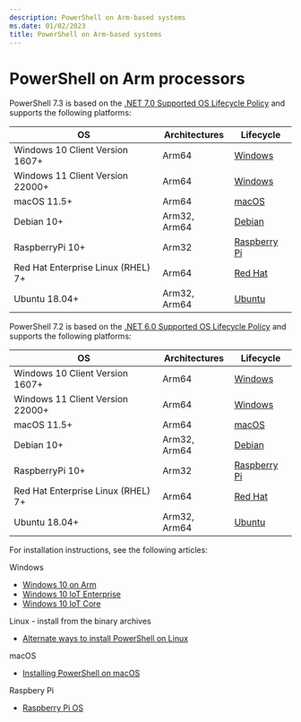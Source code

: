 ```yaml
---
description: PowerShell on Arm-based systems
ms.date: 01/02/2023
title: PowerShell on Arm-based systems
---
```


# PowerShell on Arm processors

PowerShell 7.3 is based on the [.NET 7.0 Supported OS Lifecycle Policy][net70os] and supports the
following platforms:

|                 OS                 | Architectures |           Lifecycle           |
| ---------------------------------- | ------------- | ----------------------------- |
| Windows 10 Client Version 1607+    | Arm64         | [Windows][Windows-lifecycle]  |
| Windows 11 Client Version 22000+   | Arm64         | [Windows][Windows-lifecycle]  |
| macOS 11.5+                        | Arm64         | [macOS][macOS-lifecycle]      |
| Debian 10+                         | Arm32, Arm64  | [Debian][Debian-lifecycle]    |
| RaspberryPi 10+                    | Arm32         | [Raspberry Pi][rpi-lifecycle] |
| Red Hat Enterprise Linux (RHEL) 7+ | Arm64         | [Red Hat][RHEL-lifecycle]     |
| Ubuntu 18.04+                      | Arm32, Arm64  | [Ubuntu][Ubuntu-lifecycle]    |

PowerShell 7.2 is based on the [.NET 6.0 Supported OS Lifecycle Policy][net60os] and supports the
following platforms:

|                 OS                 | Architectures |           Lifecycle           |
| ---------------------------------- | ------------- | ----------------------------- |
| Windows 10 Client Version 1607+    | Arm64         | [Windows][Windows-lifecycle]  |
| Windows 11 Client Version 22000+   | Arm64         | [Windows][Windows-lifecycle]  |
| macOS 11.5+                        | Arm64         | [macOS][macOS-lifecycle]      |
| Debian 10+                         | Arm32, Arm64  | [Debian][Debian-lifecycle]    |
| RaspberryPi 10+                    | Arm32         | [Raspberry Pi][rpi-lifecycle] |
| Red Hat Enterprise Linux (RHEL) 7+ | Arm64         | [Red Hat][RHEL-lifecycle]     |
| Ubuntu 18.04+                      | Arm32, Arm64  | [Ubuntu][Ubuntu-lifecycle]    |

For installation instructions, see the following articles:

Windows

- [Windows 10 on Arm](installing-powershell-on-windows.md#installing-the-zip-package)
- [Windows 10 IoT Enterprise](installing-powershell-on-windows.md#deploying-on-windows-10-iot-enterprise)
- [Windows 10 IoT Core](installing-powershell-on-windows.md#deploying-on-windows-10-iot-core)

Linux - install from the binary archives

- [Alternate ways to install PowerShell on Linux](install-other-linux.md#binary-archives)

macOS

- [Installing PowerShell on macOS](installing-powershell-on-macos.md)

Raspbery Pi

- [Raspberry Pi OS](install-raspbian.md)

[Alpine-lifecycle]: https://alpinelinux.org/releases/
[Debian-lifecycle]: https://wiki.debian.org/DebianReleases
[macOS-lifecycle]: https://support.apple.com/macos
[net31os]: https://github.com/dotnet/core/blob/master/release-notes/3.1/3.1-supported-os.md
[net50os]: https://github.com/dotnet/core/blob/master/release-notes/5.0/5.0-supported-os.md
[net60os]: https://github.com/dotnet/core/blob/main/release-notes/6.0/supported-os.md
[net70os]: https://github.com/dotnet/core/blob/main/release-notes/7.0/supported-os.md
[Rpi-lifecycle]: https://www.raspberrypi.com/software/operating-systems/
[RHEL-lifecycle]: https://access.redhat.com/support/policy/updates/errata/
[Ubuntu-lifecycle]: https://wiki.ubuntu.com/Releases
[Windows-lifecycle]: https://support.microsoft.com/help/13853/windows-lifecycle-fact-sheet
